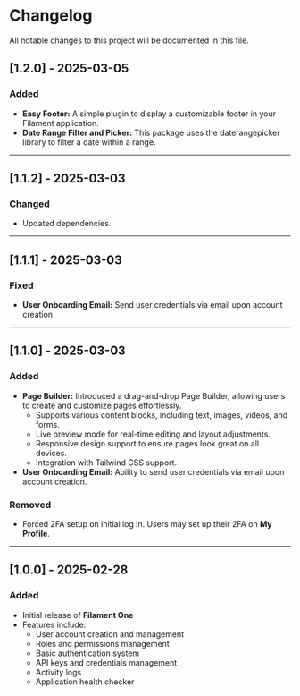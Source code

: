 # Changelog

All notable changes to this project will be documented in this file.

## [1.2.0] - 2025-03-05
### Added
- **Easy Footer:** A simple plugin to display a customizable footer in your Filament application.
- **Date Range Filter and Picker:** This package uses the daterangepicker library to filter a date within a range.

---

## [1.1.2] - 2025-03-03
### Changed
- Updated dependencies.

---

## [1.1.1] - 2025-03-03
### Fixed
- **User Onboarding Email:** Send user credentials via email upon account creation.

---

## [1.1.0] - 2025-03-03
### Added
- **Page Builder:** Introduced a drag-and-drop Page Builder, allowing users to create and customize pages effortlessly.
  - Supports various content blocks, including text, images, videos, and forms.
  - Live preview mode for real-time editing and layout adjustments.
  - Responsive design support to ensure pages look great on all devices.
  - Integration with Tailwind CSS support.
- **User Onboarding Email:** Ability to send user credentials via email upon account creation.

### Removed
- Forced 2FA setup on initial log in. Users may set up their 2FA on **My Profile**.

---

## [1.0.0] - 2025-02-28
### Added
- Initial release of **Filament One**
- Features include:
  - User account creation and management
  - Roles and permissions management
  - Basic authentication system
  - API keys and credentials management
  - Activity logs
  - Application health checker